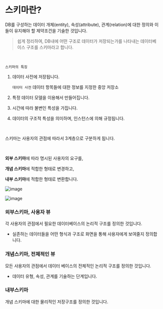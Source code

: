 # 스키마란?

DB를 구성하는 데이터 개체(entity), 속성(attribute), 관계(relation)에 대한 정의와 이들이 유지해야 할 제약조건을 기술한 것입니다.

> 쉽게 정리하여, DB내에 어떤 구조로 데이터가 저장되는가를 나타내는 데이터베이스 구조를 스키마라고 합니다.
> 

<br>

`스키마의 특징`

1. 데이터 사전에 저장됩니다.
    
    `데이터 사전`  데이터 항목들에 대한 정보를 지정한 중앙 저장소
    
2. 특정 데이터 모델을 이용해서 만들어집니다.
3. 시간에 따라 불변인 특성을 가집니다.
4. 데이터의 구조적 특성을 의미하며, 인스턴스에 의해 규정됩니다.

<br>

스키마는 사용자의 관점에 따라서 3계층으로 구분하게 됩니다.

<br>

**외부 스키마**에 따라 명시된 사용자의 요구를,

**개념 스키마**에 적합한 형태로 변경하고,

**내부 스키마**에 적합한 형태로 변환합니다.

![image](https://user-images.githubusercontent.com/87896537/152777920-e3490588-6ac9-4eeb-8ee5-2d38b06cbbdc.png)

![image](https://user-images.githubusercontent.com/87896537/152777946-46d6f2cd-e1c9-496c-bf56-5027e9850872.png)

### 외부스키마, 사용자 뷰

각 사용자의 관점에서 필요한 데이터베이스의 논리적 구조를 정의한 것입니다.

- 실존하는 데이터들을 어떤 형식과 구조로 화면을 통해 사용자에게 보여줄지 정의합니다.

### 개념스키마, 전체적인 뷰

모든 사용자의 관점에서 데이터 베이스의 전체적인 논리적 구조를 정의한 것입니다.

- 데이터 유형, 속성, 관계를 기술하는 단계입니다.

### 내부스키마

개념 스키마에 대한 물리적인 저장구조를 정의한 것입니다.
